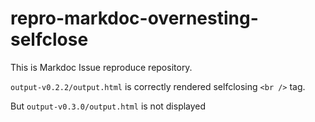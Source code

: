 # repro-markdoc-overnesting-selfclose

This is Markdoc Issue reproduce repository.

`output-v0.2.2/output.html` is correctly rendered selfclosing `<br />` tag.

But `output-v0.3.0/output.html` is not displayed 